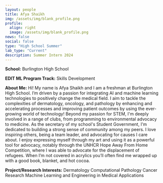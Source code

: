 ```yaml
---
layout: people
title: Afya Shaikh
img: /assets/img/blank_profile.png
profile:
  align: right
  image: /assets/img/blank_profile.png
news: false
social: false
type: "High School Summer"
lab_type: "Current"
description: Summer Intern 2024
---
```


**School:** Burlington High School

**EDIT ML Program Track:**
Skills Development

**About Me:**
Hi! My name is Afya Shaikh and I am a freshman at Burlington High School. I’m driven by a passion for integrating AI and machine learning technologies to positively change the medical field. I aim to tackle the complexities of dermatology, oncology, and pathology by enhancing and accelerating processes and improving patient outcomes by using the ever-growing world of technology! Beyond my passion for STEM, I'm deeply involved in a range of clubs, from programming to environmental advocacy to medicine. As the secretary of my school's Student Government, I'm dedicated to building a strong sense of community among my peers. I love inspiring others, being a team leader, and advocating for causes I care about. I enjoy expressing myself through my art and using it as a powerful tool for advocacy, notably through the UNHCR Hope Away From Home Competition, where I was able to advocate for the displacement of refugees. When I’m not covered in acrylics you’ll often find me wrapped up with a good book, blanket, and hot cocoa.

**Project/Research Interests:**
Dermatology
Computational Pathology
Cancer Research
Machine Learning and Engineering in Medical Applications
    